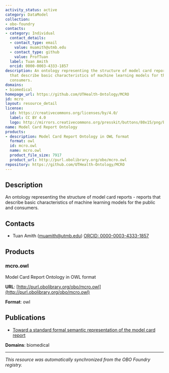 ```yaml
---
activity_status: active
category: DataModel
collection:
- obo-foundry
contacts:
- category: Individual
  contact_details:
  - contact_type: email
    value: muamith@utmb.edu
  - contact_type: github
    value: ProfTuan
  label: Tuan Amith
  orcid: 0000-0003-4333-1857
description: An ontology representing the structure of model card reports - reports
  that describe basic characteristics of machine learning models for the public and
  consumers.
domains:
- biomedical
homepage_url: https://github.com/UTHealth-Ontology/MCRO
id: mcro
layout: resource_detail
license:
  id: https://creativecommons.org/licenses/by/4.0/
  label: CC BY 4.0
  logo: http://mirrors.creativecommons.org/presskit/buttons/80x15/png/by.png
name: Model Card Report Ontology
products:
- description: Model Card Report Ontology in OWL format
  format: owl
  id: mcro.owl
  name: mcro.owl
  product_file_size: 7917
  product_url: http://purl.obolibrary.org/obo/mcro.owl
repository: https://github.com/UTHealth-Ontology/MCRO
---
```

## Description

An ontology representing the structure of model card reports - reports that describe basic characteristics of machine learning models for the public and consumers.

## Contacts

- Tuan Amith (muamith@utmb.edu) [ORCID: 0000-0003-4333-1857](https://orcid.org/0000-0003-4333-1857)

## Products

### mcro.owl

Model Card Report Ontology in OWL format

**URL**: [http://purl.obolibrary.org/obo/mcro.owl](http://purl.obolibrary.org/obo/mcro.owl)

**Format**: owl

## Publications

- [Toward a standard formal semantic representation of the model card report](https://doi.org/10.1186/s12859-022-04797-6)

**Domains**: biomedical

---

*This resource was automatically synchronized from the OBO Foundry registry.*
